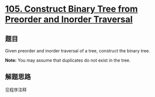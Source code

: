 # [105. Construct Binary Tree from Preorder and Inorder Traversal](https://leetcode.com/problems/construct-binary-tree-from-preorder-and-inorder-traversal/)

## 题目
Given preorder and inorder traversal of a tree, construct the binary tree.

**Note:**
You may assume that duplicates do not exist in the tree.

## 解题思路

见程序注释
